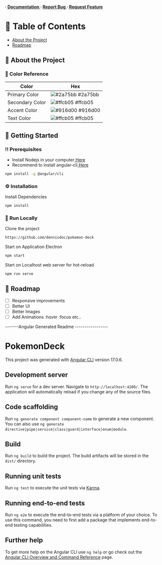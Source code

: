 <h4> <span> · </span> <a href="https://github.com/dennisdoc/pokemon-deck/blob/master/README.md"> Documentation </a> <span> · </span> <a href="https://github.com/dennisdoc/pokemon-deck/issues"> Report Bug </a> <span> · </span> <a href="https://github.com/dennisdoc/pokemon-deck/issues"> Request Feature </a> </h4>


# :notebook_with_decorative_cover: Table of Contents

- [About the Project](#star2-about-the-project)
- [Roadmap](#compass-roadmap)


## :star2: About the Project

### :art: Color Reference
| Color | Hex |
| --------------- | ---------------------------------------------------------------- |
| Primary Color | ![#2a75bb](https://via.placeholder.com/10/2a75bb?text=+) #2a75bb |
| Secondary Color | ![#ffcb05](https://via.placeholder.com/10/ffcb05?text=+) #ffcb05 |
| Accent Color | ![#916d00](https://via.placeholder.com/10/916d00?text=+) #916d00 |
| Text Color | ![#ffcb05](https://via.placeholder.com/10/ffcb05?text=+) #ffcb05 |

## :toolbox: Getting Started

### :bangbang: Prerequisites

- Install Nodejs in your computer<a href="https://nodejs.org/en/"> Here</a>
- Recommend to install angular-cli<a href="https://angular.io/cli"> Here</a>
```bash
npm install -g @angular/cli
```


### :gear: Installation

Install Dependencies
```bash
npm install
```


### :running: Run Locally

Clone the project

```bash
https://github.com/dennisdoc/pokemon-deck
```
Start on Application Electron
```bash
npm start
```
Start on Localhost web server for hot-reload
```bash
npm run serve
```


## :compass: Roadmap

* [ ] Responsive improvements
* [ ] Better UI
* [ ] Better Images
* [ ] Add Animations :hover :focus etc..

-------Angular Generated Readme -----------------


# PokemonDeck

This project was generated with [Angular CLI](https://github.com/angular/angular-cli) version 17.0.6.

## Development server

Run `ng serve` for a dev server. Navigate to `http://localhost:4200/`. The application will automatically reload if you change any of the source files.

## Code scaffolding

Run `ng generate component component-name` to generate a new component. You can also use `ng generate directive|pipe|service|class|guard|interface|enum|module`.

## Build

Run `ng build` to build the project. The build artifacts will be stored in the `dist/` directory.

## Running unit tests

Run `ng test` to execute the unit tests via [Karma](https://karma-runner.github.io).

## Running end-to-end tests

Run `ng e2e` to execute the end-to-end tests via a platform of your choice. To use this command, you need to first add a package that implements end-to-end testing capabilities.

## Further help

To get more help on the Angular CLI use `ng help` or go check out the [Angular CLI Overview and Command Reference](https://angular.io/cli) page.
